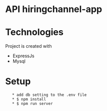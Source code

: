 # API hiringchannel-app

# Technologies
Project is created with


* ExpressJs
* Mysql

# Setup

 ```
    * add db setting to the .env file
    * $ npm install
    * $ npm run server
  ```
    


        
    
